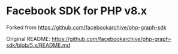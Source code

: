 # Facebook SDK for PHP v8.x

Forked from https://github.com/facebookarchive/php-graph-sdk

Original README: https://github.com/facebookarchive/php-graph-sdk/blob/5.x/README.md
